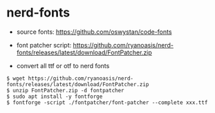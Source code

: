 # nerd-fonts
- source fonts: https://github.com/oswystan/code-fonts

- font patcher script: https://github.com/ryanoasis/nerd-fonts/releases/latest/download/FontPatcher.zip

- convert all ttf or otf to nerd fonts

```shell
$ wget https://github.com/ryanoasis/nerd-fonts/releases/latest/download/FontPatcher.zip
$ unzip FontPatcher.zip -d fontpatcher
$ sudo apt install -y fontforge
$ fontforge -script ./fontpatcher/font-patcher --complete xxx.ttf

```

